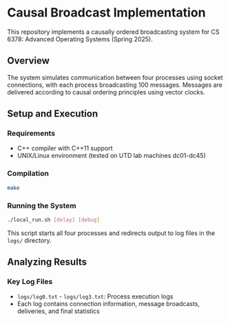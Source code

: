 # Causal Broadcast Implementation

This repository implements a causally ordered broadcasting system for CS 6378: Advanced Operating Systems (Spring 2025).

## Overview

The system simulates communication between four processes using socket connections, with each process broadcasting 100 messages. Messages are delivered according to causal ordering principles using vector clocks.

## Setup and Execution

### Requirements
- C++ compiler with C++11 support
- UNIX/Linux environment (tested on UTD lab machines dc01-dc45)

### Compilation
```bash
make
```

### Running the System

```bash
./local_run.sh [delay] [debug]
```
This script starts all four processes and redirects output to log files in the `logs/` directory.

## Analyzing Results

### Key Log Files
- `logs/log0.txt` - `logs/log3.txt`: Process execution logs
- Each log contains connection information, message broadcasts, deliveries, and final statistics
